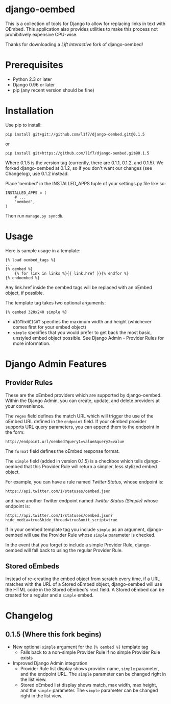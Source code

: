 django-oembed
=======================

This is a collection of tools for Django to allow for replacing links in text
with OEmbed.  This application also provides utilities to make this process not
prohibitively expensive CPU-wise.

Thanks for downloading a *Lift Interactive* fork of django-oembed!

Prerequisites
=============

- Python 2.3 or later
- Django 0.96 or later
- pip (any recent version should be fine)

Installation
============

Use pip to install:

    pip install git+git://github.com/l1f7/django-oembed.git@0.1.5

or

    pip install git+https://github.com/l1f7/django-oembed.git@0.1.5

Where 0.1.5 is the version tag (currently, there are 0.1.1, 0.1.2, and 0.1.5).
We forked django-oembed at 0.1.2, so if you don't want our changes
(see Changelog), use 0.1.2 instead.

Place 'oembed' in the INSTALLED_APPS tuple of your settings.py file like so:
    
    INSTALLED_APPS = (
        # ...
        'oembed',
    )

Then run ```manage.py syncdb```.

Usage
=====

Here is sample usage in a template:

    {% load oembed_tags %}
    ...
    {% oembed %}
        {% for link in links %}{{ link.href }}{% endfor %}
    {% endoembed %}

Any link.href inside the oembed tags will be replaced with an oEmbed object,
if possible.

The template tag takes two optional arguments:
    
    {% oembed 320x240 simple %}

- ```WIDTHxHEIGHT``` specifies the maximum width and height (whichever comes first for
your embed object)
- ```simple``` specifies that you would prefer to get back the most basic,
  unstyled embed object possible.  See Django Admin - Provider Rules for more
  information.

Django Admin Features
=====================

Provider Rules
--------------

These are the oEmbed providers which are supported by django-oembed.  Within
the Django Admin, you can create, update, and delete providers at your
convenience.

The ```regex``` field defines the match URL which will trigger the use of the
oEmbed URL defined in the ```endpoint``` field.  If your oEmbed provider
supports URL query parameters, you can append them to the endpoint in the form:

    http://endpoint.url/oembed?query1=value&query2=value

The ```format``` field defines the oEmbed response format.

The ```simple``` field (added in version 0.1.5) is a checkbox which tells
django-oembed that this Provider Rule will return a simpler, less stylized
embed object.

For example, you can have a rule named *Twitter Status*, whose
endpoint is:
```
https://api.twitter.com/1/statuses/oembed.json
```
and have another Twitter endpoint named *Twitter Status (Simple)* whose
endpoint is:
```
https://api.twitter.com/1/statuses/oembed.json?hide_media=true&hide_thread=true&omit_script=true
```
If in your oembed template tag you include ```simple``` as an
argument, django-oembed will use the Provider Rule whose ```simple``` parameter
is checked.

In the event that you forget to include a simple Provider Rule, django-oembed
will fall back to using the regular Provider Rule.

Stored oEmbeds
--------------

Instead of re-creating the embed object from scratch every time, if a URL
matches with the URL of a Stored oEmbed object, django-oembed will use the HTML
code in the Stored oEmbed's ```html``` field.  A Stored oEmbed can be created
for a regular and a ```simple``` embed.

Changelog
=========

0.1.5 (Where this fork begins)
------------------------------
- New optional ```simple``` argument for the ```{% oembed %}``` template tag
    - Falls back to a non-simple Provider Rule if no simple Provider Rule
      exists
- Improved Django Admin integration
    - Provider Rule list display shows provider name, ```simple``` parameter,
      and the endpoint URL.  The ```simple``` parameter can be changed right in
      the list view.
    - Stored oEmbed list display shows match, max width, max height, and the
      ```simple``` parameter.  The ```simple``` parameter can be changed right in
      the list view.
